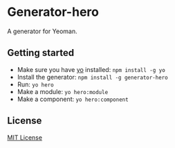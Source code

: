 # Generator-hero

A generator for Yeoman.

## Getting started
- Make sure you have [yo](https://github.com/yeoman/yo) installed:
    `npm install -g yo`
- Install the generator: `npm install -g generator-hero`
- Run: `yo hero`
- Make a module: `yo hero:module`
- Make a component: `yo hero:component`

## License
[MIT License](http://en.wikipedia.org/wiki/MIT_License)

